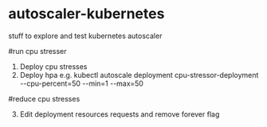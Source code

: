 # autoscaler-kubernetes
stuff to explore and test kubernetes autoscaler


#run cpu stresser

1. Deploy cpu stresses
2. Deploy hpa
e.g.
	kubectl autoscale deployment cpu-stressor-deployment --cpu-percent=50 --min=1 --max=50

#reduce cpu stresses

3. Edit deployment resources requests and remove forever flag

 
